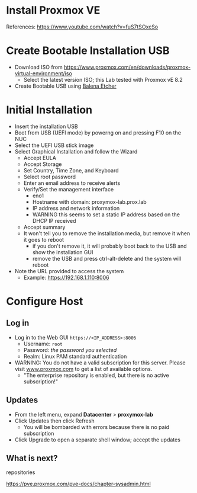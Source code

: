 # Install Proxmox VE
References: https://www.youtube.com/watch?v=fuS7tSOxcSo

# Create Bootable Installation USB
- Download ISO from https://www.proxmox.com/en/downloads/proxmox-virtual-environment/iso
  - Select the latest version ISO; this Lab tested with Proxmox vE 8.2
- Create Bootable USB using [Balena Etcher](https://etcher.balena.io/)

# Initial Installation
- Insert the installation USB
- Boot from USB (UEFI mode) by powerng on and pressing F10 on the NUC
- Select the UEFI USB stick image
- Select Graphical Installation and follow the Wizard
  - Accept EULA
  - Accept Storage
  - Set Country, Time Zone, and Keyboard
  - Select root password
  - Enter an email address to receive alerts
  - Verify/Set the management interface
    - eno1
    - Hostname with domain: proxymox-lab.prox.lab
    - IP address and network information
    - WARNING this seems to set a static IP address based on the DHCP IP received
  - Accept summary
  - It won't tell you to remove the installation media, but remove it when it goes to reboot
    - if you don't remove it, it will probably boot back to the USB and show the installation GUI
    - remove the USB and press ctrl-alt-delete and the system will reboot
- Note the URL provided to access the system
  - Example: https://192.168.1.110:8006

# Configure Host
## Log in
- Log in to the Web GUI `https://<IP_ADDRESS>:8006`
  - Username: `root`
  - Password: *the password you selected*
  - Realm: Linux PAM standard authentication
- WARNING: You do not have a valid subscription for this server. Please visit www.proxmox.com to get a list of available options.
  - "The enterprise repository is enabled, but there is no active subscription!"

## Updates
- From the left menu, expand **Datacenter** > **proxymox-lab**
- Click Updates then click Refresh
  - You will be bombarded with errors because there is no paid subscription
- Click Upgrade to open a separate shell window; accept the updates

## What is next?
repositories

https://pve.proxmox.com/pve-docs/chapter-sysadmin.html
